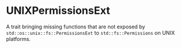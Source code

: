 # UNIXPermissionsExt
A trait bringing missing functions that are not exposed by `std::os::unix::fs::PermissionsExt` to `std::fs::Permissions` on UNIX platforms.
